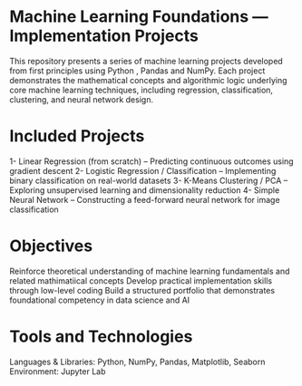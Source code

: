# Machine Learning Foundations — Implementation Projects
This repository presents a series of machine learning projects developed from first principles using Python , Pandas and NumPy. Each project demonstrates the mathematical concepts and algorithmic logic underlying core machine learning techniques, including regression, classification, clustering, and neural network design.

# Included Projects
1- Linear Regression (from scratch) – Predicting continuous outcomes using gradient descent
2- Logistic Regression / Classification – Implementing binary classification on real-world datasets
3- K-Means Clustering / PCA – Exploring unsupervised learning and dimensionality reduction
4- Simple Neural Network – Constructing a feed-forward neural network for image classification

# Objectives
Reinforce theoretical understanding of machine learning fundamentals and related mathimatiical concepts 
Develop practical implementation skills through low-level coding
Build a structured portfolio that demonstrates foundational competency in data science and AI

# Tools and Technologies
Languages & Libraries: Python, NumPy, Pandas, Matplotlib, Seaborn
Environment: Jupyter Lab
